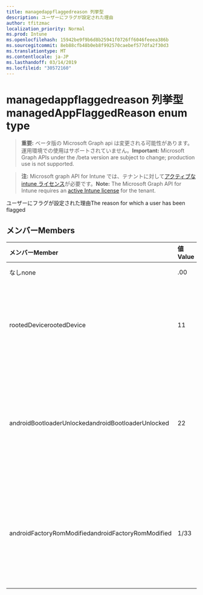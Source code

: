 ```yaml
---
title: managedappflaggedreason 列挙型
description: ユーザーにフラグが設定された理由
author: tfitzmac
localization_priority: Normal
ms.prod: Intune
ms.openlocfilehash: 15942be9f9b6d8b25941f0726ff6046feeea386b
ms.sourcegitcommit: 8eb88cfb48b0eb8f992570caebef577dfa2f30d3
ms.translationtype: MT
ms.contentlocale: ja-JP
ms.lasthandoff: 03/14/2019
ms.locfileid: "30572160"
---
```

# <a name="managedappflaggedreason-enum-type"></a><span data-ttu-id="731c4-103">managedappflaggedreason 列挙型</span><span class="sxs-lookup"><span data-stu-id="731c4-103">managedAppFlaggedReason enum type</span></span>

> <span data-ttu-id="731c4-104">**重要:** ベータ版の Microsoft Graph api は変更される可能性があります。運用環境での使用はサポートされていません。</span><span class="sxs-lookup"><span data-stu-id="731c4-104">**Important:** Microsoft Graph APIs under the /beta version are subject to change; production use is not supported.</span></span>

> <span data-ttu-id="731c4-105">**注:** Microsoft graph API for Intune では、テナントに対して[アクティブな intune ライセンス](https://go.microsoft.com/fwlink/?linkid=839381)が必要です。</span><span class="sxs-lookup"><span data-stu-id="731c4-105">**Note:** The Microsoft Graph API for Intune requires an [active Intune license](https://go.microsoft.com/fwlink/?linkid=839381) for the tenant.</span></span>

<span data-ttu-id="731c4-106">ユーザーにフラグが設定された理由</span><span class="sxs-lookup"><span data-stu-id="731c4-106">The reason for which a user has been flagged</span></span>

## <a name="members"></a><span data-ttu-id="731c4-107">メンバー</span><span class="sxs-lookup"><span data-stu-id="731c4-107">Members</span></span>
|<span data-ttu-id="731c4-108">メンバー</span><span class="sxs-lookup"><span data-stu-id="731c4-108">Member</span></span>|<span data-ttu-id="731c4-109">値</span><span class="sxs-lookup"><span data-stu-id="731c4-109">Value</span></span>|<span data-ttu-id="731c4-110">説明</span><span class="sxs-lookup"><span data-stu-id="731c4-110">Description</span></span>|
|:---|:---|:---|
|<span data-ttu-id="731c4-111">なし</span><span class="sxs-lookup"><span data-stu-id="731c4-111">none</span></span>|<span data-ttu-id="731c4-112">.0</span><span class="sxs-lookup"><span data-stu-id="731c4-112">0</span></span>|<span data-ttu-id="731c4-113">問題はありません。</span><span class="sxs-lookup"><span data-stu-id="731c4-113">No issue.</span></span>|
|<span data-ttu-id="731c4-114">rootedDevice</span><span class="sxs-lookup"><span data-stu-id="731c4-114">rootedDevice</span></span>|<span data-ttu-id="731c4-115">1</span><span class="sxs-lookup"><span data-stu-id="731c4-115">1</span></span>|<span data-ttu-id="731c4-116">アプリの登録は、ルート/ロック解除されたデバイス上で実行されています。</span><span class="sxs-lookup"><span data-stu-id="731c4-116">The app registration is running on a rooted/unlocked device.</span></span>|
|<span data-ttu-id="731c4-117">androidBootloaderUnlocked</span><span class="sxs-lookup"><span data-stu-id="731c4-117">androidBootloaderUnlocked</span></span>|<span data-ttu-id="731c4-118">2</span><span class="sxs-lookup"><span data-stu-id="731c4-118">2</span></span>|<span data-ttu-id="731c4-119">アプリの登録は、ブートローダーのロックが解除されている Android デバイス上で実行されています。</span><span class="sxs-lookup"><span data-stu-id="731c4-119">The app registration is running on an Android device on which the bootloader is unlocked.</span></span>|
|<span data-ttu-id="731c4-120">androidFactoryRomModified</span><span class="sxs-lookup"><span data-stu-id="731c4-120">androidFactoryRomModified</span></span>|<span data-ttu-id="731c4-121">1/3</span><span class="sxs-lookup"><span data-stu-id="731c4-121">3</span></span>|<span data-ttu-id="731c4-122">アプリの登録は、工場 ROM が変更された Android デバイス上で実行されています。</span><span class="sxs-lookup"><span data-stu-id="731c4-122">The app registration is running on an Android device on which the factory ROM has been modified.</span></span>|




